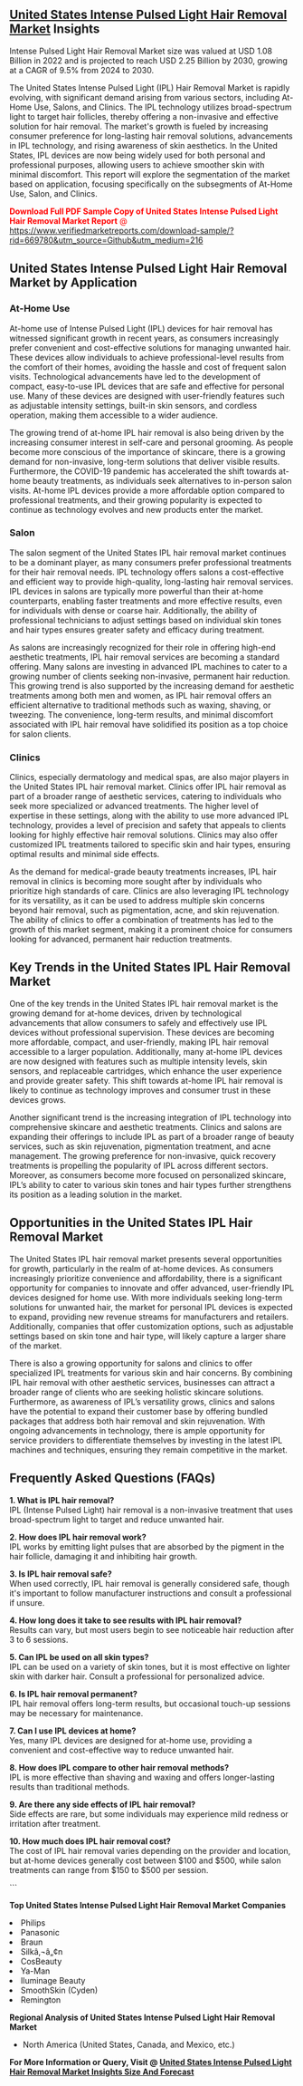 <h2><a href="https://www.verifiedmarketreports.com/download-sample/?rid=669780&amp;utm_source=Github&amp;utm_medium=216" target="_blank">United States Intense Pulsed Light Hair Removal Market</a> Insights</h2><p>Intense Pulsed Light Hair Removal Market size was valued at USD 1.08 Billion in 2022 and is projected to reach USD 2.25 Billion by 2030, growing at a CAGR of 9.5% from 2024 to 2030.</p><p><p>The United States Intense Pulsed Light (IPL) Hair Removal Market is rapidly evolving, with significant demand arising from various sectors, including At-Home Use, Salons, and Clinics. The IPL technology utilizes broad-spectrum light to target hair follicles, thereby offering a non-invasive and effective solution for hair removal. The market's growth is fueled by increasing consumer preference for long-lasting hair removal solutions, advancements in IPL technology, and rising awareness of skin aesthetics. In the United States, IPL devices are now being widely used for both personal and professional purposes, allowing users to achieve smoother skin with minimal discomfort. This report will explore the segmentation of the market based on application, focusing specifically on the subsegments of At-Home Use, Salon, and Clinics. <p><span class=""><span style="color: #ff0000;"><strong>Download Full PDF Sample Copy of United States Intense Pulsed Light Hair Removal Market Report</strong> @ </span><a href="https://www.verifiedmarketreports.com/download-sample/?rid=669780&amp;utm_source=Github&amp;utm_medium=216" target="_blank">https://www.verifiedmarketreports.com/download-sample/?rid=669780&amp;utm_source=Github&amp;utm_medium=216</a></span></p></p><h2>United States Intense Pulsed Light Hair Removal Market by Application</h2><h3>At-Home Use</h3><p>At-home use of Intense Pulsed Light (IPL) devices for hair removal has witnessed significant growth in recent years, as consumers increasingly prefer convenient and cost-effective solutions for managing unwanted hair. These devices allow individuals to achieve professional-level results from the comfort of their homes, avoiding the hassle and cost of frequent salon visits. Technological advancements have led to the development of compact, easy-to-use IPL devices that are safe and effective for personal use. Many of these devices are designed with user-friendly features such as adjustable intensity settings, built-in skin sensors, and cordless operation, making them accessible to a wider audience.</p><p>The growing trend of at-home IPL hair removal is also being driven by the increasing consumer interest in self-care and personal grooming. As people become more conscious of the importance of skincare, there is a growing demand for non-invasive, long-term solutions that deliver visible results. Furthermore, the COVID-19 pandemic has accelerated the shift towards at-home beauty treatments, as individuals seek alternatives to in-person salon visits. At-home IPL devices provide a more affordable option compared to professional treatments, and their growing popularity is expected to continue as technology evolves and new products enter the market.</p><h3>Salon</h3><p>The salon segment of the United States IPL hair removal market continues to be a dominant player, as many consumers prefer professional treatments for their hair removal needs. IPL technology offers salons a cost-effective and efficient way to provide high-quality, long-lasting hair removal services. IPL devices in salons are typically more powerful than their at-home counterparts, enabling faster treatments and more effective results, even for individuals with dense or coarse hair. Additionally, the ability of professional technicians to adjust settings based on individual skin tones and hair types ensures greater safety and efficacy during treatment.</p><p>As salons are increasingly recognized for their role in offering high-end aesthetic treatments, IPL hair removal services are becoming a standard offering. Many salons are investing in advanced IPL machines to cater to a growing number of clients seeking non-invasive, permanent hair reduction. This growing trend is also supported by the increasing demand for aesthetic treatments among both men and women, as IPL hair removal offers an efficient alternative to traditional methods such as waxing, shaving, or tweezing. The convenience, long-term results, and minimal discomfort associated with IPL hair removal have solidified its position as a top choice for salon clients.</p><h3>Clinics</h3><p>Clinics, especially dermatology and medical spas, are also major players in the United States IPL hair removal market. Clinics offer IPL hair removal as part of a broader range of aesthetic services, catering to individuals who seek more specialized or advanced treatments. The higher level of expertise in these settings, along with the ability to use more advanced IPL technology, provides a level of precision and safety that appeals to clients looking for highly effective hair removal solutions. Clinics may also offer customized IPL treatments tailored to specific skin and hair types, ensuring optimal results and minimal side effects.</p><p>As the demand for medical-grade beauty treatments increases, IPL hair removal in clinics is becoming more sought after by individuals who prioritize high standards of care. Clinics are also leveraging IPL technology for its versatility, as it can be used to address multiple skin concerns beyond hair removal, such as pigmentation, acne, and skin rejuvenation. The ability of clinics to offer a combination of treatments has led to the growth of this market segment, making it a prominent choice for consumers looking for advanced, permanent hair reduction treatments.</p><h2>Key Trends in the United States IPL Hair Removal Market</h2><p>One of the key trends in the United States IPL hair removal market is the growing demand for at-home devices, driven by technological advancements that allow consumers to safely and effectively use IPL devices without professional supervision. These devices are becoming more affordable, compact, and user-friendly, making IPL hair removal accessible to a larger population. Additionally, many at-home IPL devices are now designed with features such as multiple intensity levels, skin sensors, and replaceable cartridges, which enhance the user experience and provide greater safety. This shift towards at-home IPL hair removal is likely to continue as technology improves and consumer trust in these devices grows.</p><p>Another significant trend is the increasing integration of IPL technology into comprehensive skincare and aesthetic treatments. Clinics and salons are expanding their offerings to include IPL as part of a broader range of beauty services, such as skin rejuvenation, pigmentation treatment, and acne management. The growing preference for non-invasive, quick recovery treatments is propelling the popularity of IPL across different sectors. Moreover, as consumers become more focused on personalized skincare, IPL’s ability to cater to various skin tones and hair types further strengthens its position as a leading solution in the market.</p><h2>Opportunities in the United States IPL Hair Removal Market</h2><p>The United States IPL hair removal market presents several opportunities for growth, particularly in the realm of at-home devices. As consumers increasingly prioritize convenience and affordability, there is a significant opportunity for companies to innovate and offer advanced, user-friendly IPL devices designed for home use. With more individuals seeking long-term solutions for unwanted hair, the market for personal IPL devices is expected to expand, providing new revenue streams for manufacturers and retailers. Additionally, companies that offer customization options, such as adjustable settings based on skin tone and hair type, will likely capture a larger share of the market.</p><p>There is also a growing opportunity for salons and clinics to offer specialized IPL treatments for various skin and hair concerns. By combining IPL hair removal with other aesthetic services, businesses can attract a broader range of clients who are seeking holistic skincare solutions. Furthermore, as awareness of IPL’s versatility grows, clinics and salons have the potential to expand their customer base by offering bundled packages that address both hair removal and skin rejuvenation. With ongoing advancements in technology, there is ample opportunity for service providers to differentiate themselves by investing in the latest IPL machines and techniques, ensuring they remain competitive in the market.</p><h2>Frequently Asked Questions (FAQs)</h2><p><strong>1. What is IPL hair removal?</strong><br>IPL (Intense Pulsed Light) hair removal is a non-invasive treatment that uses broad-spectrum light to target and reduce unwanted hair.</p><p><strong>2. How does IPL hair removal work?</strong><br>IPL works by emitting light pulses that are absorbed by the pigment in the hair follicle, damaging it and inhibiting hair growth.</p><p><strong>3. Is IPL hair removal safe?</strong><br>When used correctly, IPL hair removal is generally considered safe, though it's important to follow manufacturer instructions and consult a professional if unsure.</p><p><strong>4. How long does it take to see results with IPL hair removal?</strong><br>Results can vary, but most users begin to see noticeable hair reduction after 3 to 6 sessions.</p><p><strong>5. Can IPL be used on all skin types?</strong><br>IPL can be used on a variety of skin tones, but it is most effective on lighter skin with darker hair. Consult a professional for personalized advice.</p><p><strong>6. Is IPL hair removal permanent?</strong><br>IPL hair removal offers long-term results, but occasional touch-up sessions may be necessary for maintenance.</p><p><strong>7. Can I use IPL devices at home?</strong><br>Yes, many IPL devices are designed for at-home use, providing a convenient and cost-effective way to reduce unwanted hair.</p><p><strong>8. How does IPL compare to other hair removal methods?</strong><br>IPL is more effective than shaving and waxing and offers longer-lasting results than traditional methods.</p><p><strong>9. Are there any side effects of IPL hair removal?</strong><br>Side effects are rare, but some individuals may experience mild redness or irritation after treatment.</p><p><strong>10. How much does IPL hair removal cost?</strong><br>The cost of IPL hair removal varies depending on the provider and location, but at-home devices generally cost between $100 and $500, while salon treatments can range from $150 to $500 per session.</p>```</p><p><strong>Top United States Intense Pulsed Light Hair Removal Market Companies</strong></p><div data-test-id=""><p><li>Philips</li><li> Panasonic</li><li> Braun</li><li> Silkâ‚¬â„¢n</li><li> CosBeauty</li><li> Ya-Man</li><li> Iluminage Beauty</li><li> SmoothSkin (Cyden)</li><li> Remington</li></p><div><strong>Regional Analysis of&nbsp;United States Intense Pulsed Light Hair Removal Market</strong></div><ul><li dir="ltr"><p dir="ltr">North America&nbsp;(United States, Canada, and Mexico, etc.)</p></li></ul><p><strong>For More Information or Query, Visit @&nbsp;</strong><strong><a href="https://www.verifiedmarketreports.com/product/intense-pulsed-light-hair-removal-market/?utm_source=Github&amp;utm_medium=216" target="_blank">United States Intense Pulsed Light Hair Removal Market Insights Size And Forecast</a></strong></p></div>
